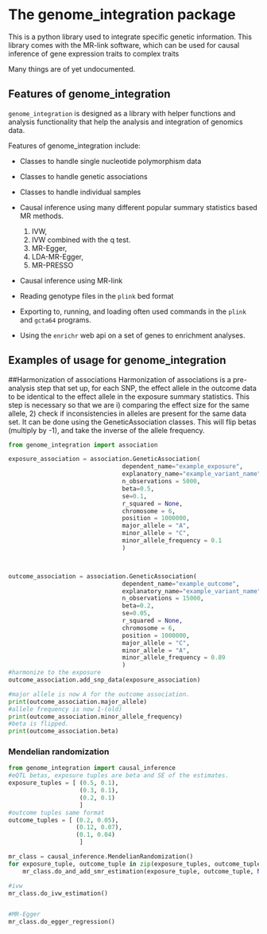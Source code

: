 # The genome_integration package

This is a python library used to integrate specific genetic information.
This library comes with the MR-link software, which can be used for causal inference of gene expression traits to 
complex traits

Many things are of yet undocumented.

## Features of genome_integration
`genome_integration` is designed as a library with helper functions and analysis functionality that help the analysis 
 and integration of genomics data.  

Features of genome_integration include:

- Classes to handle single nucleotide polymorphism data 
- Classes to handle genetic associations
- Classes to handle individual samples
- Causal inference using many different popular summary statistics based MR methods. 
     
     1. IVW,
     2. IVW combined with the q test. 
     3. MR-Egger, 
     4. LDA-MR-Egger,
     4. MR-PRESSO
     
- Causal inference using MR-link
- Reading genotype files in the `plink` bed format
- Exporting to, running, and loading often used commands in the `plink` and `gcta64` programs.
- Using the `enrichr` web api on a set of genes to enrichment analyses. 


## Examples of usage for genome_integration

##Harmonization of associations 
Harmonization of associations is a pre-analysis step that set up, for each SNP, the effect allele in the outcome data 
to be identical to the effect allele in the exposure summary statistics. This step is necessary so that we are i) 
comparing the effect size for the same allele, 2) check if inconsistencies in alleles are present for the same data 
set. It can be done using the GeneticAssociation classes. This will flip betas (multiply by -1), and take the inverse 
of the allele frequency.

```python
from genome_integration import association

exposure_association = association.GeneticAssociation(
                                dependent_name="example_exposure",
                                explanatory_name="example_variant_name",
                                n_observations = 5000,
                                beta=0.5,
                                se=0.1,
                                r_squared = None,
                                chromosome = 6,
                                position = 1000000,
                                major_allele = "A",
                                minor_allele = "C",
                                minor_allele_frequency = 0.1
                                )



outcome_association = association.GeneticAssociation(
                                dependent_name="example_outcome",
                                explanatory_name="example_variant_name",
                                n_observations = 15000,
                                beta=0.2,
                                se=0.05,
                                r_squared = None,
                                chromosome = 6,
                                position = 1000000,
                                major_allele = "C",
                                minor_allele = "A",
                                minor_allele_frequency = 0.89
                                )
#harmonize to the exposure
outcome_association.add_snp_data(exposure_association)

#major allele is now A for the outcome association.
print(outcome_association.major_allele)
#allele frequency is now 1-(old)
print(outcome_association.minor_allele_frequency)
#beta is flipped.
print(outcome_association.beta)
```

### Mendelian randomization
```python
from genome_integration import causal_inference
#eQTL betas, exposure tuples are beta and SE of the estimates.
exposure_tuples = [ (0.5, 0.1),
                    (0.3, 0.1),
                    (0.2, 0.1)
                    ]
#outcome tuples same format
outcome_tuples = [ (0.2, 0.05),
                   (0.12, 0.07),
                   (0.1, 0.04)
                    ]

mr_class = causal_inference.MendelianRandomization()
for exposure_tuple, outcome_tuple in zip(exposure_tuples, outcome_tuples):
    mr_class.do_and_add_smr_estimation(exposure_tuple, outcome_tuple, None, None, None)

#ivw
mr_class.do_ivw_estimation()


#MR-Egger
mr_class.do_egger_regression()
```